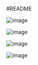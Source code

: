 #README

![image](https://github.com/chantuff/Personal_Portfolio_Website/assets/78155828/d77a1dbc-b29c-405b-b1af-9eb393b37d4c)

![image](https://github.com/chantuff/Personal_Portfolio_Website/assets/78155828/462da39b-b455-4028-9bd3-7971d08eebb3)

![image](https://github.com/chantuff/Personal_Portfolio_Website/assets/78155828/6c5e2c9b-0c23-474a-b6e6-0d3c4c32b6eb)

![image](https://github.com/chantuff/Personal_Portfolio_Website/assets/78155828/e68a1202-4b39-44c5-b6c3-d8f84ab12a6a)
